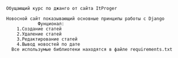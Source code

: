     Обущающий курс по джанго от сайта ItProger
    
    Новосной сайт показывающий основные принципы работы с Django
                Фунционал:
        1.Создание статей
        2.Удаление статей
        3.Редактирование статей
        4.Вывод новостей по дате
      Все использумые библиотеки находятся в файле requirements.txt
